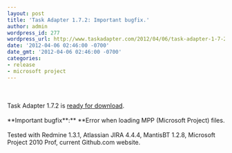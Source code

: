 ```yaml
---
layout: post
title: 'Task Adapter 1.7.2: Important bugfix.'
author: admin
wordpress_id: 277
wordpress_url: http://www.taskadapter.com/2012/04/06/task-adapter-1-7-2-important-bugfix/
date: '2012-04-06 02:46:00 -0700'
date_gmt: '2012-04-06 02:46:00 -0700'
categories:
- release
- microsoft project
---
```

<div dir="ltr" style="text-align: left;" trbidi="on"><br/><br/>Task Adapter 1.7.2 is <a href="http://taskadapter.com/download">ready for download</a>.<br/><br/>**Important bugfix**:** **Error when loading MPP (Microsoft Project) files.<br/><br/>Tested with Redmine 1.3.1, Atlassian JIRA 4.4.4, MantisBT 1.2.8, Microsoft Project 2010 Prof, current Github.com website.<br/>
<div><br/></div></div></p>
